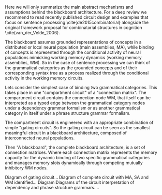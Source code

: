 Here we will only summarize the main abstract mechanisms and assumptions behind the blackboard architecture. For a deep review we recommend to read recently published circuit design and examples that focus on sentence processing \cite{de2015combinatorial} alongside the original framework proposal for combinatorial structures in cognition \cite{van_der_Velde_2006}.

The blackboard assumes grounded representations of concepts in a distributed or local neural population (main assemblies, MA), while binding of concepts is represented through the conditional activity of neural populations mimicking working memory dynamics (working memory assemblies, WM). So in the case of sentence processing we can think of the grammatical categories as the grounded concepts and of their corresponding syntax tree as a process realized through the conditional activity in the working memory circuits.

Lets consider the simplest case of binding two grammatical categories. This takes place in one "compartment circuit" of a "connection matrix". The compartment circuit contains the connection node WM, that itself can be interpreted as a typed edge between the grammatical category nodes under a dependency grammar formalism or as another grammatical category in itself under a phrase structure grammar formalism.

The compartment circuit is engineered with an appropriate combination of simple "gating circuits". So the gating circuit can be seen as the smallest meaningful circuit in a blackboard architecture, composed of interconnected neural populations.

Then "A blackboard", the complete blackboard architecture, is a set of connection matrices. Where each connection matrix represents the memory capacity for the dynamic binding of two specific grammatical categories and manages memory slots dynamically through competing mutually inhibitory WM nodes.

Diagram of gating circuit...
Diagram of complete circuit with MA, SA and WM identified...
Diagram 
Diagrams of the circuit interpretation of dependency and phrase structure grammars....
